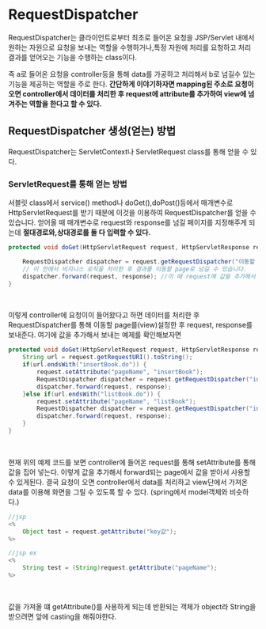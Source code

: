 RequestDispatcher
===

RequestDispatcher는 클라이언트로부터 최초로 들어온 요청을 JSP/Servlet 내에서 원하는 자원으로 요청을 보내는 역할을 수행하거나,특정 자원에 처리를 요청하고 처리 결과를 얻어오는 기능을 수행하는 class이다. <br>

즉 a로 들어온 요청을 controller등을 통해 data를 가공하고 처리해서 b로 넘길수 있는 기능을 제공하는 역할을 주로 한다. **간단하게 이야기하자면 mapping된 주소로 요청이 오면 controller에서 데이터를 처리한 후 request에 attribute를 추가하여 view에 넘겨주는 역할을 한다고 할 수 있다.**<br>

## RequestDispatcher 생성(얻는) 방법

RequestDispatcher는 ServletContext나 ServletRequest class를 통해 얻을 수 있다. <br>

### ServletRequest를 통해 얻는 방법

서블릿 class에서 service() method나 doGet(),doPost()등에서 매개변수로 HttpServletRequest를 받기 때문에 이것을 이용하여 RequestDispatcher를 얻을 수 있습니다. 얻어올 때 매개변수로 request와 response를 넘길 페이지를 지정해주게 되는데 **절대경로와,상대경로를 둘 다 입력할 수 있다.**

```java
protected void doGet(HttpServletRequest request, HttpServletResponse response) throws ServletException, IOException {

    RequestDispatcher dispatcher = request.getRequestDispatcher("이동할 page의 경로");
    // 이 안에서 비지니스 로직을 처리한 후 결과를 이동할 page로 넘길 수 있습니다.
    dispatcher.forward(request, response); //이 때 request에 값을 추가해서 보낼 수 있다.
}
```

<Br>

이렇게 controller에 요청이이 들어왔다고 하면 데이터를 처리한 후 RequestDispatcher를 통해 이동할 page를(view)설정한 후 request, response를 보내준다. 여기에 값을 추가해서 보내는 예제를 확인해보자면 

```java
protected void doGet(HttpServletRequest request, HttpServletResponse response) throws ServletException, IOException {
    String url = request.getRequestURI().toString();
    if(url.endsWith("insertBook.do")) {
        request.setAttribute("pageName", "insertBook"); 
        RequestDispatcher dispatcher = request.getRequestDispatcher("insertBook.jsp");
        dispatcher.forward(request, response);
    }else if(url.endsWith("listBook.do")) {
        request.setAttribute("pageName", "listBook");
        RequestDispatcher dispatcher = request.getRequestDispatcher("insertBook.jsp");
        dispatcher.forward(request, response);
    }
}
```

<br>

현재 위의 예제 코드를 보면 controller에 들어온 request를 통해 setAttribute를 통해 값을 집어 넣는다. 이렇게 값을 추가해서 forward되는 page에서 값을 받아서 사용할 수 있게된다. 결국 요청이 오면 controller에서 data를 처리하고 view단에서 가져온 data를 이용해 화면을 그릴 수 있도록 할 수 있다. (spring에서 model객체와 비슷하다.)

```java
//jsp
<%
    Object test = request.getAttribute("key값");
%>

//jsp ex
<%
    String test = (String)request.getAttribute("pageName");
%>
```

<br>

값을 가져올 떄 getAttribute()를 사용하게 되는데 반환되는 객체가 object라 String을 받으려면 앞에 casting을 해줘야한다.